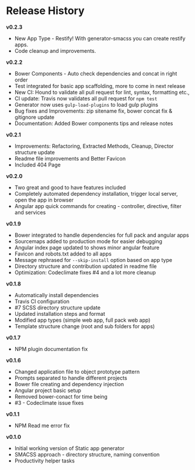 # Release History

**v0.2.3**
- New App Type - Restify! With generator-smacss you can create restify apps.
- Code cleanup and improvements.

**v0.2.2**

- Bower Components - Auto check dependencies and concat in right order
- Test integrated for basic app scaffolding, more to come in next release
- New CI: Hound to validate all pull request for lint, syntax, formatting etc.,
- CI update: Travis now validates all pull request for `npm test`
- Generator now uses `gulp-load-plugins` to load gulp plugins
- Bug fixes and Improvements: zip sitename fix, bower concat fix & gitignore update
- Documentation: Added Bower components tips and release notes

**v0.2.1**
- Improvements: Refactoring, Extracted Methods, Cleanup, Director structure update
- Readme file improvements and Better Favicon
- Included 404 Page

**v0.2.0**
- Two great and good to have features included
- Completely automated dependency installation, trigger local server, open the app in browser
- Angular app quick commands for creating - controller, directive, filter and services

**v0.1.9**
- Bower integrated to handle dependencies for full pack and angular apps
- Sourcemaps added to production mode for easier debugging
- Angular index page updated to shows minor angular feature
- Favicon and robots.txt added to all apps
- Message rephrased for `--skip-install` option based on app type
- Directory structure and contribution updated in readme file
- Optimization: Codeclimate fixes #4 and a lot more cleanup

**v0.1.8**
- Automatically install dependencies
- Travis CI configuration
- #7 SCSS directory structure update
- Updated installation steps and format
- Modified app types (simple web app, full pack web app)
- Template structure change (root and sub folders for apps)

**v0.1.7**
- NPM plugin documentation fix

**v0.1.6**
- Changed application file to object prototype pattern
- Prompts separated to handle different projects
- Bower file creating and dependency injection
- Angular project basic setup
- Removed bower-conact for time being
- #3 - Codeclimate issue fixes

**v0.1.1**
- NPM Read me error fix

**v0.1.0**
- Initial working version of Static app generator
- SMACSS approach - directory structure, naming convention
- Productivity helper tasks
